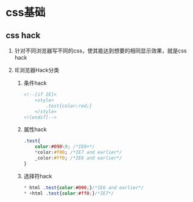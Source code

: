 # css基础

## css hack

1. 针对不同浏览器写不同的css，使其能达到想要的相同显示效果，就是css hack

2. IE浏览器Hack分类

    1. 条件hack

        ```html
        <!--[if IE]>
            <style>
                .test{color:red;}
            </style>
        <![endif]-->
        ```

    2. 属性hack

        ```css
        .test{
            color:#090\9; /*IE8+*/
            *color:#f00; /*IE7 and earlier*/
            _color:#ff0; /*IE6 and earlier*/
        }
        ```

    3. 选择符hack

        ```css
        * html .test{color:#090;}/*IE6 and earlier*/
        * +html .test{color:#ff0;}/*IE7*/
        ```


